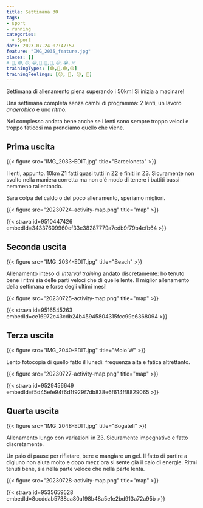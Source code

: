 ```yaml
---
title: Settimana 30
tags:
- sport
- running
categories:
  - Sport
date: 2023-07-24 07:47:57
feature: "IMG_2035_feature.jpg"
places: []
# 🔴,🟢,🟡,😀,🙁,🫤,🙂,😐,😭,☠️
trainingTypes: [🟢,🔴,🟢,🟡]
trainingFeelings: [😐, 🙂, 😐, 🫤]
---
```

Settimana di allenamento piena superando i 50km! Si inizia a macinare!

<!--more--> 

Una settimana completa senza cambi di programma: 2 lenti, un lavoro _anaerobico_ e uno _ritmo_.

Nel complesso andata bene anche se i lenti sono sempre troppo veloci e troppo faticosi ma prendiamo quello che viene.


## Prima uscita
{{< figure src="IMG_2033-EDIT.jpg" title="Barceloneta" >}}

I lenti, appunto. 10km Z1 fatti quasi tutti in Z2 e finiti in Z3. Sicuramente non svolto nella maniera corretta ma non c'è modo di tenere i battiti bassi nemmeno rallentando.

Sarà colpa del caldo o del poco allenamento, speriamo migliori.

{{< figure src="20230724-activity-map.png" title="map" >}}

{{< strava id=9510447426 embedId=34337609960ef33e38287779a7cdb9f79b4cfb64 >}}

## Seconda uscita
{{< figure src="IMG_2034-EDIT.jpg" title="Beach" >}}

Allenamento inteso di _Interval training_ andato discretamente: ho tenuto bene i ritmi sia delle parti veloci che di quelle lente. Il miglior allenamento della settimana e forse degli ultimi mesi!

{{< figure src="20230725-activity-map.png" title="map" >}}

{{< strava id=9516545263 embedId=ce16972c43cdb24b45945804315fcc99c6368094 >}}

## Terza uscita
{{< figure src="IMG_2040-EDIT.jpg" title="Molo W" >}}

Lento fotocopia di quello fatto il lunedì: frequenza alta e fatica altrettanto.

{{< figure src="20230727-activity-map.png" title="map" >}}

{{< strava id=9529456649 embedId=f5d45efe94f6d1f929f7db838e6f614ff8829065 >}}

## Quarta uscita
{{< figure src="IMG_2048-EDIT.jpg" title="Bogatell" >}}

Allenamento lungo con variazioni in Z3. Sicuramente impegnativo e fatto discretamente.

Un paio di pause per rifiatare, bere e mangiare un gel. Il fatto di partire a digiuno non aiuta molto e dopo mezz'ora si sente già il calo di energie. Ritmi tenuti bene, sia nella parte veloce che nella parte lenta.

{{< figure src="20230728-activity-map.png" title="map" >}}

{{< strava id=9535659528 embedId=8ccddab5738ca80af98b48a5e1e2bd913a72a95b >}}
